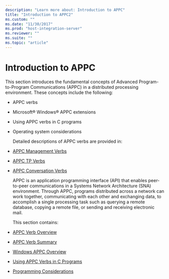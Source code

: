 ```yaml
---
description: "Learn more about: Introduction to APPC"
title: "Introduction to APPC2"
ms.custom: ""
ms.date: "11/30/2017"
ms.prod: "host-integration-server"
ms.reviewer: ""
ms.suite: ""
ms.topic: "article"
---
```

# Introduction to APPC
This section introduces the fundamental concepts of Advanced Program-to-Program Communications (APPC) in a distributed processing environment. These concepts include the following:  

- APPC verbs  

- Microsoft® Windows® APPC extensions  

- Using APPC verbs in C programs  

- Operating system considerations  

  Detailed descriptions of APPC verbs are provided in:  

- [APPC Management Verbs](./appc-management-verbs1.md)  

- [APPC TP Verbs](./appc-tp-verbs2.md)  

- [APPC Conversation Verbs](./appc-conversation-verbs1.md)  

  APPC is an application programming interface (API) that enables peer-to-peer communications in a Systems Network Architecture (SNA) environment. Through APPC, programs distributed across a network can work together, communicating with each other and exchanging data, to accomplish a single processing task such as querying a remote database, copying a remote file, or sending and receiving electronic mail.  

  This section contains:  

- [APPC Verb Overview](../core/appc-verb-overview2.md)  

- [APPC Verb Summary](../core/appc-verb-summary1.md)  

- [Windows APPC Overview](../core/windows-appc-overview2.md)  

- [Using APPC Verbs in C Programs](../core/appc-verbs-in-c-programs1.md)  

- [Programming Considerations](../core/programming-considerations2.md)
